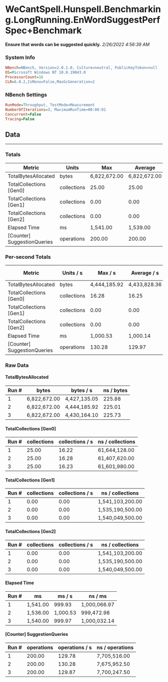 ﻿# WeCantSpell.Hunspell.Benchmarking.LongRunning.EnWordSuggestPerfSpec+Benchmark
__Ensure that words can be suggested quickly.__
_2/26/2022 4:56:39 AM_
### System Info
```ini
NBench=NBench, Version=2.0.1.0, Culture=neutral, PublicKeyToken=null
OS=Microsoft Windows NT 10.0.19043.0
ProcessorCount=16
CLR=6.0.2,IsMono=False,MaxGcGeneration=2
```

### NBench Settings
```ini
RunMode=Throughput, TestMode=Measurement
NumberOfIterations=3, MaximumRunTime=00:00:01
Concurrent=False
Tracing=False
```

## Data
-------------------

### Totals
|          Metric |           Units |             Max |         Average |             Min |          StdDev |
|---------------- |---------------- |---------------- |---------------- |---------------- |---------------- |
|TotalBytesAllocated |           bytes |    6,822,672.00 |    6,822,672.00 |    6,822,672.00 |            0.00 |
|TotalCollections [Gen0] |     collections |           25.00 |           25.00 |           25.00 |            0.00 |
|TotalCollections [Gen1] |     collections |            0.00 |            0.00 |            0.00 |            0.00 |
|TotalCollections [Gen2] |     collections |            0.00 |            0.00 |            0.00 |            0.00 |
|    Elapsed Time |              ms |        1,541.00 |        1,539.00 |        1,536.00 |            2.65 |
|[Counter] SuggestionQueries |      operations |          200.00 |          200.00 |          200.00 |            0.00 |

### Per-second Totals
|          Metric |       Units / s |         Max / s |     Average / s |         Min / s |      StdDev / s |
|---------------- |---------------- |---------------- |---------------- |---------------- |---------------- |
|TotalBytesAllocated |           bytes |    4,444,185.92 |    4,433,828.36 |    4,427,135.05 |        9,096.87 |
|TotalCollections [Gen0] |     collections |           16.28 |           16.25 |           16.22 |            0.03 |
|TotalCollections [Gen1] |     collections |            0.00 |            0.00 |            0.00 |            0.00 |
|TotalCollections [Gen2] |     collections |            0.00 |            0.00 |            0.00 |            0.00 |
|    Elapsed Time |              ms |        1,000.53 |        1,000.14 |          999.93 |            0.33 |
|[Counter] SuggestionQueries |      operations |          130.28 |          129.97 |          129.78 |            0.27 |

### Raw Data
#### TotalBytesAllocated
|           Run # |           bytes |       bytes / s |      ns / bytes |
|---------------- |---------------- |---------------- |---------------- |
|               1 |    6,822,672.00 |    4,427,135.05 |          225.88 |
|               2 |    6,822,672.00 |    4,444,185.92 |          225.01 |
|               3 |    6,822,672.00 |    4,430,164.10 |          225.73 |

#### TotalCollections [Gen0]
|           Run # |     collections | collections / s |ns / collections |
|---------------- |---------------- |---------------- |---------------- |
|               1 |           25.00 |           16.22 |   61,644,128.00 |
|               2 |           25.00 |           16.28 |   61,407,620.00 |
|               3 |           25.00 |           16.23 |   61,601,980.00 |

#### TotalCollections [Gen1]
|           Run # |     collections | collections / s |ns / collections |
|---------------- |---------------- |---------------- |---------------- |
|               1 |            0.00 |            0.00 |1,541,103,200.00 |
|               2 |            0.00 |            0.00 |1,535,190,500.00 |
|               3 |            0.00 |            0.00 |1,540,049,500.00 |

#### TotalCollections [Gen2]
|           Run # |     collections | collections / s |ns / collections |
|---------------- |---------------- |---------------- |---------------- |
|               1 |            0.00 |            0.00 |1,541,103,200.00 |
|               2 |            0.00 |            0.00 |1,535,190,500.00 |
|               3 |            0.00 |            0.00 |1,540,049,500.00 |

#### Elapsed Time
|           Run # |              ms |          ms / s |         ns / ms |
|---------------- |---------------- |---------------- |---------------- |
|               1 |        1,541.00 |          999.93 |    1,000,066.97 |
|               2 |        1,536.00 |        1,000.53 |      999,472.98 |
|               3 |        1,540.00 |          999.97 |    1,000,032.14 |

#### [Counter] SuggestionQueries
|           Run # |      operations |  operations / s | ns / operations |
|---------------- |---------------- |---------------- |---------------- |
|               1 |          200.00 |          129.78 |    7,705,516.00 |
|               2 |          200.00 |          130.28 |    7,675,952.50 |
|               3 |          200.00 |          129.87 |    7,700,247.50 |


